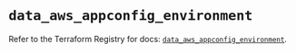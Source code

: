 # `data_aws_appconfig_environment`

Refer to the Terraform Registry for docs: [`data_aws_appconfig_environment`](https://registry.terraform.io/providers/hashicorp/aws/6.7.0/docs/data-sources/appconfig_environment).
